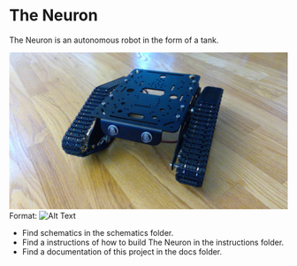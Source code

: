 # The Neuron
The Neuron is an autonomous robot in the form of a tank.

![GitHub Logo](/images/chassis.jpg)
Format: ![Alt Text](url)

* Find schematics in the schematics folder.
* Find a instructions of how to build The Neuron in the instructions folder.
* Find a documentation of this project in the docs folder.
